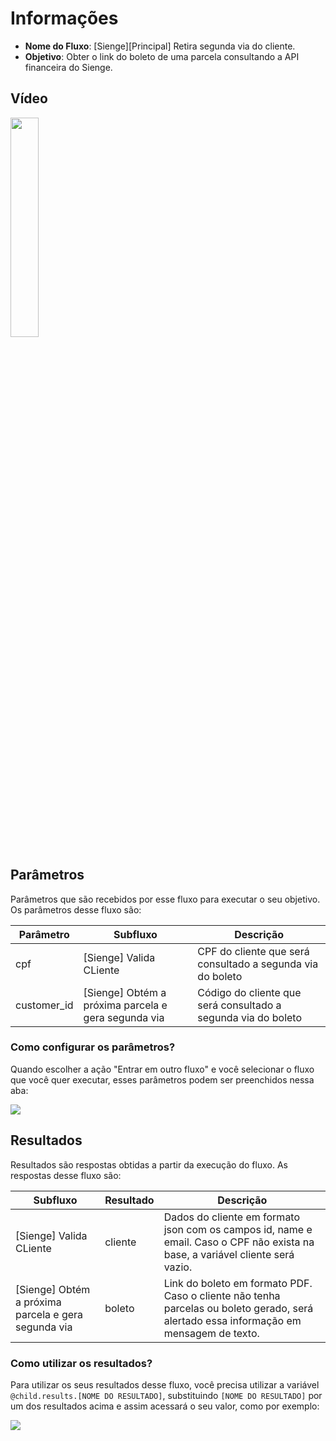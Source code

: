 # Informações

- **Nome do Fluxo**: [Sienge][Principal] Retira segunda via do cliente.
- **Objetivo**: Obter o link do boleto de uma parcela consultando a API financeira do Sienge.

## Vídeo

<div align="left">
      <a href="https://www.youtube.com/watch?v=jYk0BWW5iUw">
         <img src="https://www.youtube.com/vi/jYk0BWW5iUw/0.jpg" style="width:30%;">
      </a>
</div>

## Parâmetros

Parâmetros que são recebidos por esse fluxo para executar o seu objetivo. Os parâmetros desse fluxo são:

| Parâmetro               | Subfluxo                                            | Descrição                                                                                                                                                             |
|-------------------------|-----------------------------------------------------|-----------------------------------------------------------------------------------------------------------------------------------------------------------------------|
| cpf                     | [Sienge] Valida CLiente                             | CPF do cliente que será consultado a segunda via do boleto                                                                                                            |
| customer_id             | [Sienge] Obtém a próxima parcela e gera segunda via | Código do cliente que será consultado a segunda via do boleto                                                                                                         |

### Como configurar os parâmetros?

Quando escolher a ação "Entrar em outro fluxo" e você selecionar o fluxo que você quer executar, esses parâmetros podem ser preenchidos nessa aba:

<img src="https://github.com/weni-ai/hands-on/blob/main/assets/img/parametros.png?raw=true" data-canonical-src="https://github.com/weni-ai/hands-on/blob/main/assets/img/parametros.png?raw=true"/>

## Resultados

Resultados são respostas obtidas a partir da execução do fluxo. As respostas desse fluxo são:

| Subfluxo                                            | Resultado  | Descrição                                                                                                                                                |
|-----------------------------------------------------|------------|----------------------------------------------------------------------------------------------------------------------------------------------------------|
| [Sienge] Valida CLiente                             | cliente    | Dados do cliente em formato json com os campos id, name e email. Caso o CPF não exista na base, a variável cliente será vazio.                           |
| [Sienge] Obtém a próxima parcela e gera segunda via | boleto     | Link do boleto em formato PDF. Caso o cliente não tenha parcelas ou boleto gerado, será alertado essa informação em mensagem de texto.                   |

### Como utilizar os resultados?

Para utilizar os seus resultados desse fluxo, você precisa utilizar a variável `@child.results.[NOME DO RESULTADO]`, substituindo `[NOME DO RESULTADO]` por um dos resultados acima e assim acessará o seu valor, como por exemplo:

<img src="https://github.com/weni-ai/hands-on/blob/main/assets/img/resultados.png?raw=true" data-canonical-src="https://github.com/weni-ai/hands-on/blob/main/assets/img/resultados.png?raw=true"/>
